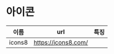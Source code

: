 

# 아이콘

|이름|url|특징|
|--|--|--|
|icons8|https://icons8.com/||

<!--stackedit_data:
eyJoaXN0b3J5IjpbLTIxMjMzOTE2NzVdfQ==
-->